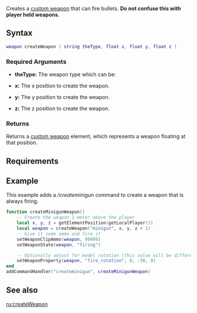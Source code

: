 Creates a [custom weapon](/Element/Weapon.md "wikilink") that can fire bullets. **Do not confuse this with player held weapons**.

Syntax
------

``` lua
weapon createWeapon ( string theType, float x, float y, float z )
```

### Required Arguments

-   **theType:** The weapon type which can be:

-   **x:** The x position to create the weapon.
-   **y:** The y position to create the weapon.
-   **z:** The z position to create the weapon.

### Returns

Returns a [custom weapon](/Element/Weapon.md "wikilink") element, which represents a weapon floating at that position.

Requirements
------------

Example
-------

This example adds a */createminigun* command to create a weapon that is always firing.

``` lua
function createMinigunWeapon()
    -- Create the weapon 1 meter above the player
    local x, y, z = getElementPosition(getLocalPlayer())
    local weapon = createWeapon("minigun", x, y, z + 1)
    -- Give it some ammo and fire it
    setWeaponClipAmmo(weapon, 99999)
    setWeaponState(weapon, "firing")

    -- Optionally adjust for model rotation (this value will be different for other weapons)
    setWeaponProperty(weapon, "fire_rotation", 0, -30, 0)
end
addCommandHandler("createminigun", createMinigunWeapon)
```

See also
--------

[ru:createWeapon](/ru:createWeapon.md "wikilink")
